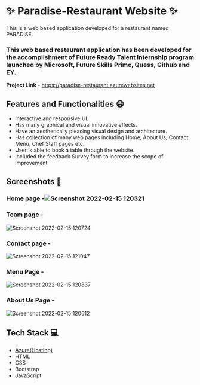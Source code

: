 # ✨ Paradise-Restaurant Website  ✨

This is a web based application developed for a restaurant named PARADISE.

### This web based restaurant application has been developed for the accomplishment of Future Ready Talent Internship program launched by Microsoft, Future Skills Prime, Quess, Github and EY.


**Project Link** - https://paradise-restaurant.azurewebsites.net


## Features and Functionalities 😃

- Interactive and responsive UI.
- Has many graphical and visual innovative effects.
- Have an aesthetically pleasing visual design and architecture.
- Has collection of many web pages including Home, About Us, Contact, Menu, Chef Staff pages etc.
- User is able to book a table through the website.
- Included the feedback Survey form to increase the scope of improvement 

## Screenshots 📸
### Home page -![Screenshot 2022-02-15 120321](https://user-images.githubusercontent.com/41895088/154005901-3692d37c-b302-4fce-b626-9e664c1de0ce.jpg)
   

### Team page -
![Screenshot 2022-02-15 120724](https://user-images.githubusercontent.com/41895088/154006328-778a9a8d-c400-4d85-bdac-90786b681452.jpg)



### Contact page -

![Screenshot 2022-02-15 121047](https://user-images.githubusercontent.com/41895088/154006746-f8c9f37b-a0a2-4f00-bf55-2e8cdb97d53e.jpg)




### Menu Page -
![Screenshot 2022-02-15 120837](https://user-images.githubusercontent.com/41895088/154006495-f98fc3b2-aed1-446f-b8e3-15715b9a0834.jpg)


### About Us Page -

![Screenshot 2022-02-15 120612](https://user-images.githubusercontent.com/41895088/154006182-6e92281b-f9fe-43e0-84fa-72f9b2e795a0.jpg)



## Tech Stack 💻

- [Azure(Hosting)](https://azure.microsoft.com/en-in/features/azure-portal/)
- HTML
- CSS
- Bootstrap
- JavaScript
